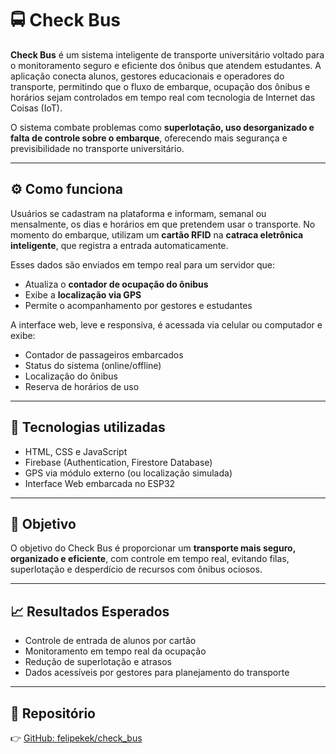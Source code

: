 # 🚍 Check Bus

**Check Bus** é um sistema inteligente de transporte universitário voltado para o monitoramento seguro e eficiente dos ônibus que atendem estudantes. A aplicação conecta alunos, gestores educacionais e operadores do transporte, permitindo que o fluxo de embarque, ocupação dos ônibus e horários sejam controlados em tempo real com tecnologia de Internet das Coisas (IoT).

O sistema combate problemas como **superlotação, uso desorganizado e falta de controle sobre o embarque**, oferecendo mais segurança e previsibilidade no transporte universitário.

---

## ⚙️ Como funciona

Usuários se cadastram na plataforma e informam, semanal ou mensalmente, os dias e horários em que pretendem usar o transporte. No momento do embarque, utilizam um **cartão RFID** na **catraca eletrônica inteligente**, que registra a entrada automaticamente.

Esses dados são enviados em tempo real para um servidor que:
- Atualiza o **contador de ocupação do ônibus**
- Exibe a **localização via GPS**
- Permite o acompanhamento por gestores e estudantes

A interface web, leve e responsiva, é acessada via celular ou computador e exibe:
- Contador de passageiros embarcados
- Status do sistema (online/offline)
- Localização do ônibus
- Reserva de horários de uso

---

## 🧠 Tecnologias utilizadas

- HTML, CSS e JavaScript
- Firebase (Authentication, Firestore Database)
- GPS via módulo externo (ou localização simulada)
- Interface Web embarcada no ESP32

---

## 🎯 Objetivo

O objetivo do Check Bus é proporcionar um **transporte mais seguro, organizado e eficiente**, com controle em tempo real, evitando filas, superlotação e desperdício de recursos com ônibus ociosos.

---

## 📈 Resultados Esperados

- Controle de entrada de alunos por cartão
- Monitoramento em tempo real da ocupação
- Redução de superlotação e atrasos
- Dados acessíveis por gestores para planejamento do transporte

---

## 🔗 Repositório

👉 [GitHub: felipekek/check_bus](https://github.com/felipekek/check_bus.git)

